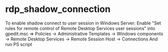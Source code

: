 # rdp_shadow_connection

To enable shadow connect to user session in Windows Server:
Enable "Set rules for remote control of Remote Desktop Services user sessions" into gpedit.msc =>
Policies -> Administrative Templates -> Windows components -> Remote Desktop Services -> Remote Session Host -> Connections
And run PS script
